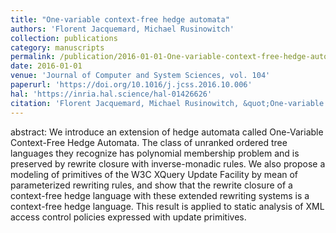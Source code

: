 ```yaml
---
title: "One-variable context-free hedge automata"
authors: 'Florent Jacquemard, Michael Rusinowitch'
collection: publications
category: manuscripts
permalink: /publication/2016-01-01-One-variable-context-free-hedge-automata
date: 2016-01-01
venue: 'Journal of Computer and System Sciences, vol. 104'
paperurl: 'https://doi.org/10.1016/j.jcss.2016.10.006'
hal: 'https://inria.hal.science/hal-01426626'
citation: 'Florent Jacquemard, Michael Rusinowitch, &quot;One-variable context-free hedge automata&quot; Journal of Computer and System Sciences vol. 104, 2016.'
---
```


abstract:
We introduce an extension of hedge automata called One-Variable Context-Free Hedge Automata. The class of unranked ordered tree languages they recognize has polynomial membership problem and is preserved by rewrite closure with inverse-monadic rules. 
We also propose a modeling of primitives of the W3C XQuery Update Facility by mean of parameterized rewriting rules, and show that the rewrite closure of a context-free hedge language with these extended rewriting systems is a context-free hedge language. This result is applied to static analysis of XML access control policies expressed with update primitives.